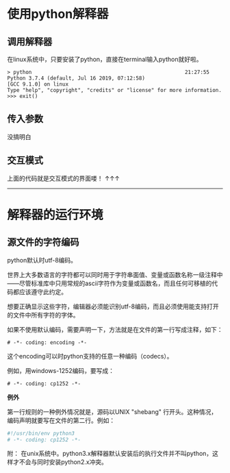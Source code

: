 # 使用python解释器

## 调用解释器

在linux系统中，只要安装了python，直接在terminal输入python就好啦。
```
> python                                                  21:27:55
Python 3.7.4 (default, Jul 16 2019, 07:12:58)
[GCC 9.1.0] on linux
Type "help", "copyright", "credits" or "license" for more information.
>>> exit()
```

## 传入参数

没搞明白

## 交互模式

上面的代码就是交互模式的界面喽！ ↑↑↑

---

# 解释器的运行环境

## 源文件的字符编码

python默认时utf-8编码。

世界上大多数语言的字符都可以同时用于字符串面值、变量或函数名称一级注释中——尽管标准库中只用常规的ascii字符作为变量或函数名，而且任何可移植的代码都应该遵守此约定。

想要正确显示这些字符，编辑器必须能识别utf-8编码，而且必须使用能支持打开的文件中所有字符的字体。

如果不使用默认编码，需要声明一下，方法就是在文件的第一行写成注释，如下：

`# -*- coding: encoding -*-`

这个encoding可以时python支持的任意一种编码（codecs）。

例如，用windows-1252编码，要写成：

`# -*- coding: cp1252 -*-`

**例外**

第一行规则的一种例外情况就是，源码以UNIX "shebang" 行开头。这种情况，编码声明就要写在文件的第二行。例如：

```py
#!/usr/bin/env python3
# -*- coding: cp1252 -*-
```

附： 在unix系统中。python3.x解释器默认安装后的执行文件并不叫python，这样才不会与同时安装python2.x冲突。































